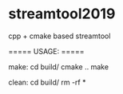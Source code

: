 # streamtool2019
cpp + cmake based streamtool

===== USAGE: =====

make:
        cd build/
        cmake ..
        make

clean:
        cd build/
        rm -rf *
